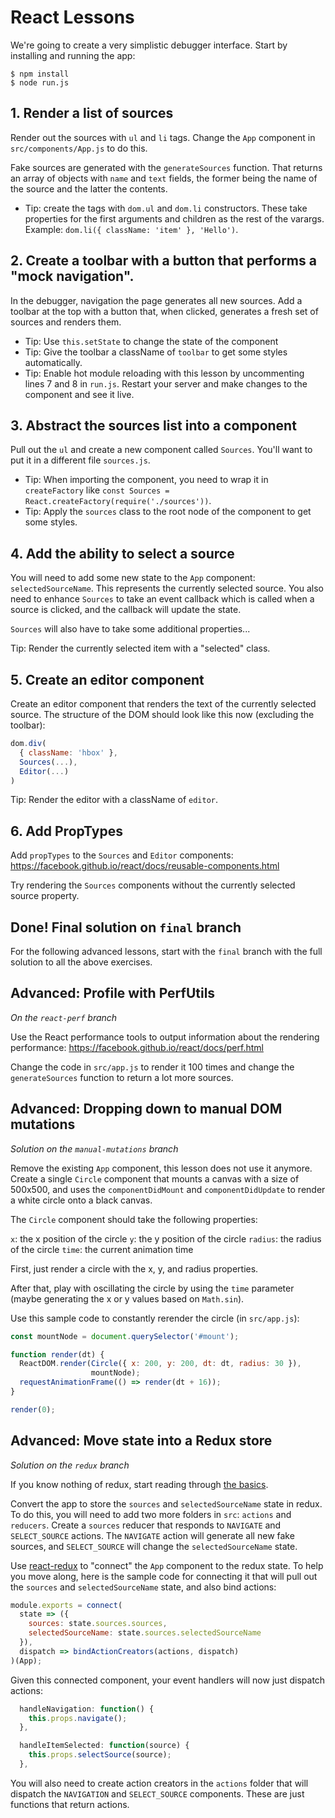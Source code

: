 
# React Lessons

We're going to create a very simplistic debugger interface. Start by
installing and running the app:

```
$ npm install
$ node run.js
```

## 1. Render a list of sources

Render out the sources with `ul` and `li` tags. Change the `App`
component in `src/components/App.js` to do this.

Fake sources are generated with the `generateSources` function. That
returns an array of objects with `name` and `text` fields, the former
being the name of the source and the latter the contents.

* Tip: create the tags with `dom.ul` and `dom.li` constructors. These
take properties for the first arguments and children as the rest of
the varargs. Example: `dom.li({ className: 'item' }, 'Hello')`.

## 2. Create a toolbar with a button that performs a "mock navigation".

In the debugger, navigation the page generates all new sources. Add a
toolbar at the top with a button that, when clicked, generates a fresh
set of sources and renders them.

* Tip: Use `this.setState` to change the state of the component
* Tip: Give the toolbar a className of `toolbar` to get some styles automatically.
* Tip: Enable hot module reloading with this lesson by uncommenting lines 7
and 8 in `run.js`. Restart your server and make changes to the
component and see it live.

## 3. Abstract the sources list into a component

Pull out the `ul` and create a new component called `Sources`. You'll
want to put it in a different file `sources.js`.

* Tip: When importing the component, you need to wrap it in
`createFactory` like `const Sources = React.createFactory(require('./sources'))`.
* Tip: Apply the `sources` class to the root node of the component to get
some styles.

## 4. Add the ability to select a source

You will need to add some new state to the `App` component:
`selectedSourceName`. This represents the currently selected source.
You also need to enhance `Sources` to take an event callback which is
called when a source is clicked, and the callback will update the state.

`Sources` will also have to take some additional properties...

Tip: Render the currently selected item with a "selected" class.

## 5. Create an editor component

Create an editor component that renders the text of the currently
selected source. The structure of the DOM should look like this now
(excluding the toolbar):

```js
dom.div(
  { className: 'hbox' },
  Sources(...),
  Editor(...)
)
```

Tip: Render the editor with a className of `editor`.

## 6. Add PropTypes

Add `propTypes` to the `Sources` and `Editor` components: https://facebook.github.io/react/docs/reusable-components.html

Try rendering the `Sources` components without the currently selected
source property.

## Done! Final solution on `final` branch

For the following advanced lessons, start with the `final` branch with
the full solution to all the above exercises.

## Advanced: Profile with PerfUtils

*On the `react-perf` branch*

Use the React performance tools to output information about the rendering performance: https://facebook.github.io/react/docs/perf.html

Change the code in `src/app.js` to render it 100 times and change the
`generateSources` function to return a lot more sources.

## Advanced: Dropping down to manual DOM mutations

*Solution on the `manual-mutations` branch*

Remove the existing `App` component, this lesson does not use it
anymore. Create a single `Circle` component that mounts a canvas with
a size of 500x500, and uses the `componentDidMount` and
`componentDidUpdate` to render a white circle onto a black canvas.

The `Circle` component should take the following properties:

`x`: the x position of the circle
`y`: the y position of the circle
`radius`: the radius of the circle
`time`: the current animation time

First, just render a circle with the x, y, and radius properties.

After that, play with oscillating the circle by using the `time`
parameter (maybe generating the x or y values based on `Math.sin`).

Use this sample code to constantly rerender the circle (in `src/app.js`):

```js
const mountNode = document.querySelector('#mount');

function render(dt) {
  ReactDOM.render(Circle({ x: 200, y: 200, dt: dt, radius: 30 }),
                  mountNode);
  requestAnimationFrame(() => render(dt + 16));
}

render(0);
```

## Advanced: Move state into a Redux store

*Solution on the `redux` branch*

If you know nothing of redux, start reading through [the basics](http://redux.js.org/docs/basics/index.html).

Convert the app to store the `sources` and `selectedSourceName` state
in redux. To do this, you will need to add two more folders in `src`:
`actions` and `reducers`. Create a `sources` reducer that responds to
`NAVIGATE` and `SELECT_SOURCE` actions. The `NAVIGATE` action will
generate all new fake sources, and `SELECT_SOURCE` will change the
`selectedSourceName` state.

Use [react-redux](https://github.com/rackt/react-redux) to "connect"
the `App` component to the redux state. To help you move along, here
is the sample code for connecting it that will pull out the `sources`
and `selectedSourceName` state, and also bind actions:

```js
module.exports = connect(
  state => ({
    sources: state.sources.sources,
    selectedSourceName: state.sources.selectedSourceName
  }),
  dispatch => bindActionCreators(actions, dispatch)
)(App);
```

Given this connected component, your event handlers will now just dispatch actions:

```js
  handleNavigation: function() {
    this.props.navigate();
  },

  handleItemSelected: function(source) {
    this.props.selectSource(source);
  },
```

You will also need to create action creators in the `actions` folder
that will dispatch the `NAVIGATION` and `SELECT_SOURCE` components.
These are just functions that return actions.